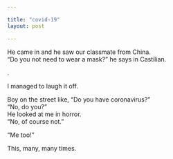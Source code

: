 ```yaml
---

title: "covid-19"
layout: post

---
```


He came in and he saw our classmate from China. <br/>
“Do you not need to wear a mask?” he says in Castilian.

.

I managed to laugh it off. 

Boy on the street like, “Do you have coronavirus?” <br/>
“No, do you?” <br/>
He looked at me in horror.<br/>
“No, of course not.”

“Me too!”

This, many, many times. 

